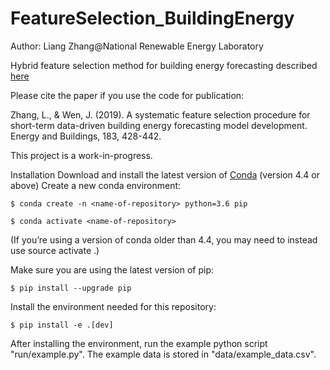 # FeatureSelection_BuildingEnergy
Author: Liang Zhang@National Renewable Energy Laboratory

Hybrid feature selection method for building energy forecasting described [here](https://www.sciencedirect.com/science/article/pii/S0378778818321625)

Please cite the paper if you use the code for publication:

Zhang, L., & Wen, J. (2019). A systematic feature selection procedure for short-term data-driven building energy forecasting model development. Energy and Buildings, 183, 428-442.

This project is a work-in-progress.

Installation
Download and install the latest version of [Conda](https://docs.conda.io/en/latest/) (version 4.4 or above)
Create a new conda environment:

`$ conda create -n <name-of-repository> python=3.6 pip`

`$ conda activate <name-of-repository>`

(If you’re using a version of conda older than 4.4, you may need to instead use source activate <name-of-repository>.)

Make sure you are using the latest version of pip:

`$ pip install --upgrade pip`

Install the environment needed for this repository:

`$ pip install -e .[dev]`

After installing the environment, run the example python script "run/example.py". The example data is stored in "data/example_data.csv".
